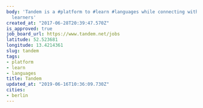 ```yaml
---
body: 'Tandem is a #platform to #learn #languages while connecting with other language
  learners'
created_at: "2017-06-28T20:39:47.570Z"
is_approved: true
job_board_url: https://www.tandem.net/jobs
latitude: 52.523681
longitude: 13.4214361
slug: tandem
tags:
- platform
- learn
- languages
title: Tandem
updated_at: "2019-06-16T10:36:09.730Z"
cities:
- berlin
---
```

